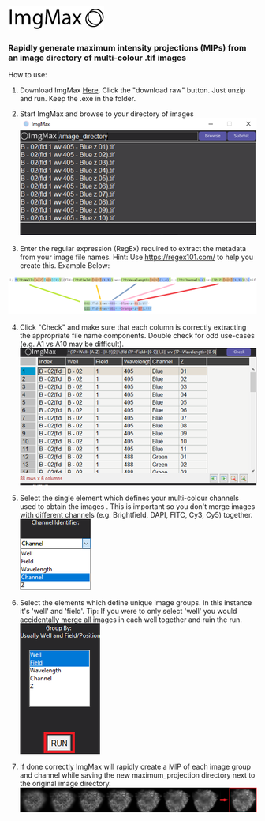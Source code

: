 ![image](readme_img/logo.png)
### Rapidly generate maximum intensity projections (MIPs) from an image directory of multi-colour .tif images

How to use:

1. Download ImgMax [Here](https://github.com/charliebidgood/ImgMax/blob/main/release_1_0_0.zip). Click the "download raw" button. Just unzip and run. Keep the .exe in the folder.

2. Start ImgMax and browse to your directory of images
![image](readme_img/choose.png)

3. Enter the regular expression (RegEx) required to extract the metadata from your image file names. Hint: Use https://regex101.com/ to help you create this. Example Below:

![image](readme_img/regex101.png)

4. Click "Check" and make sure that each column is correctly extracting the appropriate file name components. Double check for odd use-cases (e.g. A1 vs A10 may be difficult).
![image](readme_img/regex.png)


5. Select the single element which defines your multi-colour channels used to obtain the images . This is important so you don't merge images with different channels (e.g. Brightfield, DAPI, FITC, Cy3, Cy5) together.
![image](readme_img/channel.png)


6. Select the elements which define unique image groups. In this instance it's 'well' and 'field'. Tip: If you were to only select 'well' you would accidentally merge all images in each well together and ruin the run.
![image](readme_img/run.png)

7. If done correctly ImgMax will rapidly create a MIP of each image group and channel while saving the new maximum_projection directory next to the original image directory.
![image](readme_img/spheroid.png)
